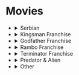 # Movies

<ul>
  <li>
    <details>
      <summary>Serbian</summary>
      <ul>
        <li>
          <a href="https://sr.wikipedia.org/sr-ec/%D0%A6%D1%80%D0%BD%D0%B8_%D0%B1%D0%BE%D0%BC%D0%B1%D0%B0%D1%80%D0%B4%D0%B5%D1%80">
          Црни Бомбардер (1992)
          </a>
        </li>
        <li>
          <a href="https://sr.wikipedia.org/sr-ec/%D0%97%D0%BE%D0%BD%D0%B0_%D0%97%D0%B0%D0%BC%D1%84%D0%B8%D1%80%D0%BE%D0%B2%D0%B0_(%D1%84%D0%B8%D0%BB%D0%BC)">
          Зона Замфирова (2002)
          </a>
        </li>
        <li>
          <a href="https://sr.wikipedia.org/wiki/Kad_porastem_bi%C4%87u_Kengur">
            Кад порастем бићу Кенгур (2004)  
          </a>
        </li>
        <li>
          <a href="https://sr.wikipedia.org/sr-ec/%D0%9E%D1%81%D1%82%D1%80%D0%B2%D0%BE_(%D1%84%D0%B8%D0%BB%D0%BC_%D0%B8%D0%B7_2006)">
            Острво (2006)  
          </a>
        </li>
        <li>
          <a href="https://sr.wikipedia.org/sr-ec/%D0%9A%D0%B0%D1%80%D0%B0%D1%83%D0%BB%D0%B0_(%D1%84%D0%B8%D0%BB%D0%BC)">
            Караула (2006)
          </a>
        </li>
        <li>
          <a href="https://sr.wikipedia.org/sr-ec/%D0%A2%D1%83%D1%80%D0%BD%D0%B5%D1%98%D0%B0_(%D1%84%D0%B8%D0%BB%D0%BC)">
            Турнеја (2008)  
          </a>
        </li>
        <li>
          <a href="https://sr.wikipedia.org/sr-ec/%D0%90%D1%98%D0%B2%D0%B0%D1%80_(%D1%84%D0%B8%D0%BB%D0%BC)">
            Ајвар (2019)  
          </a>
        </li>
        <li>
          <a href="https://sr.wikipedia.org/sr-ec/%D0%9F%D1%80%D0%BE%D0%BB%D0%B5%D1%9B%D0%BD%D0%B0_%D0%BF%D0%B5%D1%81%D0%BC%D0%B0">
            Пролећна песма (2021)
          </a>
        </li>
        <li>
          <a href="https://sr.wikipedia.org/sr-ec/%D0%9D%D0%B5%D0%B4%D0%B5%D1%99%D0%B0_(%D1%84%D0%B8%D0%BB%D0%BC)">
            Недеља (2024)
          </a>
        </li>
      </ul>
    </details>
  </li>
  <li>
    <details>
      <summary>Kingsman Franchise</summary>
      <ul>
        <li>
          <details>
            <summary>Original Trilogy<summary>
            <ul>
              <li>
                <a href="https://www.imdb.com/title/tt2802144/">
                  Kingsman: The Secret Service (2015)
                </a>
              </li>
              <li>
                <a href="https://www.imdb.com/title/tt4649466/">
                  Kingsman: The Golden Circle (2017)
                </a>
              </li>
              <li>
                <a href="https://www.imdb.com/title/tt29529698/">
                  Kingsman: The Blue Blood (to be announced)
                </a>
              </li>
            </ul>
          </details>
        </li>
        <li>
          <details>
            <summary>Prequels<summary>
            <ul>
              <li>
                <a href="https://www.imdb.com/title/tt4649466/">
                  The King's Man (2021)
                </a>
              </li>
              <li>
                <a href="https://www.imdb.com/title/tt29571712/">
                  The King's Man: The Traitor King (to be announced)
                </a>
              </li>
            </ul>
          </details>
        </li>
        <li>
          <details>
            <summary>Spin-offs<summary>
            <ul>
              <li>
                <a href="https://www.imdb.com/title/tt15009428/">
                  Argylle (2024)
                </a>
              </li>
            </ul>
          </details>
        </li>
      </ul>
    </details>
  </li>
  <li>
    <details>
      <summary>Godfather Franchise</summary>
      <ul>
      <li><a href="https://en.wikipedia.org/wiki/The_Godfather">
        The Godfather (1972)
      </a></li>
      <li><a href="https://en.wikipedia.org/wiki/The_Godfather_Part_II">
        The Godfather Part II (1974)
      </a></li>
      <li><a href="https://en.wikipedia.org/wiki/The_Godfather_Part_III">
        The Godfather Part III (1990)
      </a></li>
      </ul>
    </details>
  </li>
  <li>
    <details>
      <summary>Rambo Franchise</summary>
      <ul>
        <li><a href="https://en.wikipedia.org/wiki/First_Blood">
          First Blood (1982)
        </a></li>
        <li><a href="https://en.wikipedia.org/wiki/Rambo:_First_Blood_Part_II">
          Rambo: First Blood Part II (1985)
        </a></li>
        <li><a href="https://en.wikipedia.org/wiki/Rambo_III">
          Rambo III (1988)
        </a></li>
        <li><a href="https://en.wikipedia.org/wiki/Rambo_(2008_film)">
          Rambo (2008)
        </a></li>
        <li><a href="https://en.wikipedia.org/wiki/Rambo:_Last_Blood">
          Rambo: Last Blood (2019)
        </a></li>
      </ul>
    </details>
  </li>
  <li>
    <details>
      <summary>Terminator Franchise</summary>
      <ul>
        <li><a href="https://en.wikipedia.org/wiki/The_Terminator">
          The Terminator (1984)
        </a></li>
        <li><a href="https://en.wikipedia.org/wiki/Terminator_2:_Judgment_Day">
          Terminator 2: Judgment Day (1991)
        </a></li>
        <li><a href="https://en.wikipedia.org/wiki/Terminator_3:_Rise_of_the_Machines">
          Terminator 3: Rise of the Machines (2003)
        </a></li>
        <li><a href="https://en.wikipedia.org/wiki/Terminator_Salvation">
          Terminator Salvation (2009)
        </a></li>
        <li><a href="https://en.wikipedia.org/wiki/Terminator_Genisys">
          Terminator Genisys (2015)
        </a></li>
        <li><a href="https://en.wikipedia.org/wiki/Terminator:_Dark_Fate">
          Terminator: Dark Fate (2019)
        </a></li>
      </ul>
    </details>
  </li>
  <li>
    <details>
      <summary>Predator & Alien</summary>
      <ul>
        <li>
          <details>
            <summary>Predator Franchise</summary>
            <ul>
              <li><a href="https://en.wikipedia.org/wiki/Predator_(film)">
                Predator (1987)
              </a></li>
              <li><a href="https://en.wikipedia.org/wiki/Predator_2">
                Predator 2 (1990)
              </a></li>
              <li><a href="https://en.wikipedia.org/wiki/Predators_(film)">
                Predators (2010)
              </a></li>
              <li><a href="https://en.wikipedia.org/wiki/The_Predator_(film)">
                The Predator (2018)
              </a></li>
              <li><a href="https://en.wikipedia.org/wiki/Prey_(2022_film)">
                Prey (2022)
              </a></li>
              <li><a href="https://en.wikipedia.org/wiki/Predator_(franchise)#Future">
                Badlands (2025)
              </a></li>
            </ul>
          </details>
        </li>
        <li>
          <details>
            <summary>Alien Franchise</summary>
            <ul>
              <li><a href="https://en.wikipedia.org/wiki/Alien_(film)">
                Alien (1979)
              </a></li>
              <li><a href="https://en.wikipedia.org/wiki/Aliens_(film)">
                Aliens (1986)
              </a></li>
              <li><a href="https://en.wikipedia.org/wiki/Alien_3">
                Alien 3 (1992)
              </a></li>
              <li><a href="https://en.wikipedia.org/wiki/Alien_Resurrection">
                Alien Resurrection (1997)
              </a></li>
              <li><a href="https://en.wikipedia.org/wiki/Prometheus_(2012_film)">
                Prometheus (2012)
              </a></li>
              <li><a href="https://en.wikipedia.org/wiki/Alien:_Covenant">
                Alien: Covenant (2017)
              </a></li>
              <li><a href="https://en.wikipedia.org/wiki/Alien:_Romulus">
                Alien: Romulus (2024)
              </a></li>
            </ul>
          </details>
        </li>
        <li>
          <details>
            <summary>Predator vs. Alien Franchise</summary>
            <ul>
              <li><a href="https://en.wikipedia.org/wiki/Alien_vs._Predator_(film)">
                Alien vs. Predator (2004)
              </a></li>
              <li><a href="https://en.wikipedia.org/wiki/Aliens_vs._Predator:_Requiem">
                Aliens vs. Predator: Requiem (2007)
              </a></li>
            </ul>
          </details>
        </li>
      </ul>
    </details>
  </li>
  <li>
    <details>
      <summary>Other</summary>
      <ul>
        <li>
          <a href="https://www.imdb.com/title/tt0105323/?ref_=nv_sr_srsg_0_tt_8_nm_0_q_scent%2520of%2520"> 
            Scent of a Woman (1992)  
          </a>
        </li>
        <li>
          <a href="https://www.imdb.com/title/tt0086250/?ref_=nv_sr_srsg_0_tt_6_nm_2_q_scarface"> 
            Scarface (1983)  
          </a>
        </li>
        <li>
          <a href="https://www.imdb.com/title/tt0072890/?ref_=fn_al_tt_1"> 
            Dog Day Afternoon (1975)  
          </a>
        </li>
        <li>
          <a href="https://www.imdb.com/title/tt0113277/?ref_=nv_sr_srsg_0_tt_8_nm_0_q_heat%25201995"> 
            Heat (1995)  
          </a>
        </li>
        <li>
          <a href="https://www.imdb.com/title/tt0118971/?ref_=nv_sr_srsg_0_tt_8_nm_0_q_devil%27s"> 
            Devil's Advocate (1997)  
          </a>
        </li>
        <li>
          <a href="https://www.imdb.com/title/tt0106519/?ref_=nv_sr_srsg_0_tt_8_nm_0_q_carlito%27s"> 
            Carlito's Way (1993)  
          </a>
        </li>
        <li>
          <a href="https://www.imdb.com/title/tt0070666/?ref_=nv_sr_srsg_0_tt_3_nm_5_q_serpico"> 
            Serpico (1973)  
          </a>
        </li>
        <li>
          <a href="https://www.imdb.com/title/tt0078718/?ref_=nv_sr_srsg_0_tt_8_nm_0_q_and%2520justice%2520"> 
            And Justice for All (1979)  
          </a>
        </li>
        <li>
          <a href="https://www.imdb.com/title/tt0060675/"> 
            Maslucin Feminin (1966)  
          </a>
        </li>
        <li>
          <a href="https://www.imdb.com/title/tt3864056/"> 
            The Goldfinch (2019)  
          </a>
        </li>
        <li>
          <a href="https://www.imdb.com/title/tt20420628/">
            Freud's Last Session  
          </a>
        </li>
        <li>
          <a href="https://www.imdb.com/title/tt1172049/">
            Demolition  
          </a>
        </li>
        <li>
          <a href="https://www.imdb.com/title/tt0765429/">
            American Gangster (2007)
          </a>
        </li>
        <li>
          <a href="https://www.imdb.com/title/tt0139654/">
            Training Day (2001)
          </a>
        </li>
        <li>
          <a href="https://www.imdb.com/title/tt0099685/">
            Goodfellas (1990)
          </a>
        </li>
        <li>
          <a href="https://www.imdb.com/title/tt0106489/">
            A Bronx Tale (1993)
          </a>
        </li>
        <li>
          <a href="https://www.imdb.com/title/tt0221027/">
            Blow (2001)
          </a>
        </li>
        <li>
          <a href="https://www.imdb.com/title/tt0276751/">
            About a Boy (2002)
          </a>
        </li>
        <li>
          <a href="https://www.imdb.com/title/tt10999120/">
            Spirited (2022)
          </a>
        </li>
        <li>
          <a href="https://www.imdb.com/title/tt11858890/">
            The Creator (2023)
          </a>
        </li>
        <li>
          <a href="https://www.imdb.com/title/tt1615147/">
            Margin Call (2011)
          </a>
        </li>
        <li>
          <a href="https://www.imdb.com/title/tt1027718/">
            Wall Street: Money Nevers Sleeps (2010)
          </a>
        </li>
        <li>
          <a href="https://www.imdb.com/title/tt0131566/">
            Rogue Trader (1999)
          </a>
        </li>
        <li>
          <a href="https://www.imdb.com/title/tt0112883/">
            Don Juan DeMarco (1994)
          </a>
        </li>
        <li>
          <a href="https://www.imdb.com/title/tt17351924/">
            Saltburn (2023)
          </a>
        </li>
        <li>
          <a href="https://www.imdb.com/title/tt0448134/">
            Sunshine (2007)
          </a>
        </li>
        <li>
          <a href="https://www.imdb.com/title/tt1659337/">
            The Perks of Being a Wallflower (2012)
          </a>
        </li>
        <li>
          <a href="https://www.imdb.com/title/tt4925292/">
            Lady Bird (2017)
          </a>
        </li>
        <li>
          <a href="https://www.imdb.com/title/tt1489887/">
            Booksmart (2019)
          </a>
        </li>
        <li>
          <a href="https://www.imdb.com/title/tt0088847/">
            The Breakfast Club (1985)
          </a>
        </li>
        <li>
          <a href="https://www.imdb.com/title/tt0467406/">
            Juno (2007)
          </a>
        </li>
        <li>
          <a href="https://www.imdb.com/title/tt0088128/">
            Sixteen Candles (1984)
          </a>
        </li>
        <li>
          <a href="https://www.imdb.com/title/tt1878870/">
            The Edge of Seventeen (2016)
          </a>
        </li>
        <li>
          <a href="https://www.imdb.com/title/tt0963743/">
            Angus, Thongs and Perfect Snogging (2008)
          </a>
        </li>
        <li>
          <a href="https://www.imdb.com/title/tt5164432/">
            Love, Simon (2018)
          </a>
        </li>
        <li>
          <a href="https://www.imdb.com/title/tt0337563/">
            13 Going on 30 (2004)
          </a>
        </li>
        <li>
          <a href="https://www.imdb.com/title/tt0118655/">
            Austin Powers: International Man of Mystery (1997)
          </a>
        </li>
        <li>
          <a href="https://www.imdb.com/title/tt0887883/">
            Burn After Reading (2008)
          </a>
        </li>
        <li>
          <a href="https://www.imdb.com/title/tt3532216/">
            American Made (2017)
          </a>
        </li>
        <li>
          <a href="https://www.imdb.com/title/tt3079380/">
            Spy (2015)
          </a>
        </li>
        <li>
          <a href="https://www.imdb.com/title/tt0274166/">
            Jonny Enlish (2003)
          </a>
        </li>
        <li>
          <a href="https://www.imdb.com/title/tt8242084/">
            My Spy (2020)
          </a>
        </li>
        <li>
          <a href="https://www.imdb.com/title/tt1596350/">
            This Means War (2012)
          </a>
        </li>
        <li>
          <a href="https://www.imdb.com/title/tt15326988/">
            Ghosted (2023)
          </a>
        </li>
        <li>
          <a href="https://www.imdb.com/title/tt6538336/">
            Downside Up (2016)
          </a>
        </li>
        <li>
          <a href="https://www.imdb.com/title/tt1832382/">
            A Separation (2011)
          </a>
        </li>
        <li>
          <a href="https://www.imdb.com/title/tt22408160/">
            Kinds of Kindness (2024)
          </a>
        </li>
        <li>
          <a href="https://www.imdb.com/title/tt13957560/">
            Dumb Money (2023)
          </a>
        </li>
      </ul>
    </details>
    </li>
</ul>
